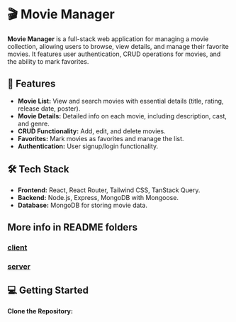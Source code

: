 # 🎬 Movie Manager

**Movie Manager** is a full-stack web application for managing a movie collection, allowing users to browse, view details, and manage their favorite movies. It features user authentication, CRUD operations for movies, and the ability to mark favorites.

## 🚀 Features

- **Movie List:** View and search movies with essential details (title, rating, release date, poster).
- **Movie Details:** Detailed info on each movie, including description, cast, and genre.
- **CRUD Functionality:** Add, edit, and delete movies.
- **Favorites:** Mark movies as favorites and manage the list.
- **Authentication:** User signup/login functionality.

## 🛠️ Tech Stack

- **Frontend:** React, React Router, Tailwind CSS, TanStack Query.
- **Backend:** Node.js, Express, MongoDB with Mongoose.
- **Database:** MongoDB for storing movie data.

## More info in README folders 

### [client](https://github.com/Borys-Andrew/vrb-movies/blob/main/client/README.md)
### [server](https://github.com/Borys-Andrew/vrb-movies/blob/main/server/README.md)

## 💻 Getting Started

**Clone the Repository:**

